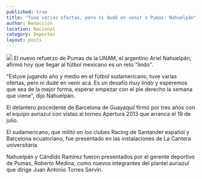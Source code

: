 ```yaml
---
published: true
title: "Tuve varias ofertas, pero ni dudé en venir a Pumas: Nahuelpán"
author: Redacción
location: Nacional
category: Deportes
layout: posts
---
```


![](http://i.imgur.com/TaEOkZEm.jpg)
El nuevo refuerzo de Pumas de la UNAM, el argentino Ariel Nahuelpán, afirmó hoy que llegar al fútbol mexicano es un reto "lindo".

"Estuve jugando año y medio en el fútbol sudamericano, tuve varias ofertas, pero ni dudé en venir acá. Es un desafío muy lindo y esperemos que sea de la mejor forma, esperar empezar con el pie derecho la semana que viene", dijo Nahuelpán.

El delantero procedente de Barcelona de Guayaquil firmó por tres años con el equipo auriazul con vistas al torneo Apertura 2013 que arranca el 19 de julio.

El sudamericano, que militó en los clubes Racing de Santander español y Barcelona ecuatoriano, fue presentado en las instalaciones de La Cantera universitaria.

Nahuelpán y Cándido Ramírez fueron presentados por el gerente deportivo de Pumas, Roberto Medina, como nuevos integrantes del plantel auriazul que dirige Juan Antonio Torres Servín.
